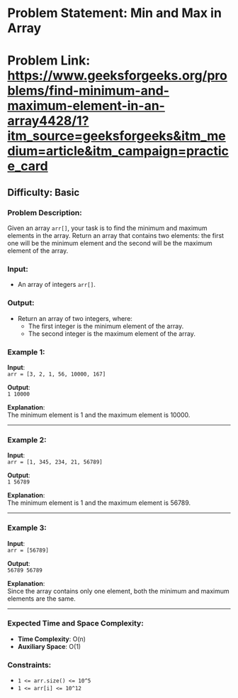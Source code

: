 # Problem Statement: Min and Max in Array

# Problem Link: https://www.geeksforgeeks.org/problems/find-minimum-and-maximum-element-in-an-array4428/1?itm_source=geeksforgeeks&itm_medium=article&itm_campaign=practice_card

## Difficulty: Basic

### Problem Description:

Given an array `arr[]`, your task is to find the minimum and maximum elements in the array. Return an array that contains two elements: the first one will be the minimum element and the second will be the maximum element of the array.

### Input:

- An array of integers `arr[]`.

### Output:

- Return an array of two integers, where:
  - The first integer is the minimum element of the array.
  - The second integer is the maximum element of the array.

### Example 1:

**Input**:  
`arr = [3, 2, 1, 56, 10000, 167]`

**Output**:  
`1 10000`

**Explanation**:  
The minimum element is 1 and the maximum element is 10000.

---

### Example 2:

**Input**:  
`arr = [1, 345, 234, 21, 56789]`

**Output**:  
`1 56789`

**Explanation**:  
The minimum element is 1 and the maximum element is 56789.

---

### Example 3:

**Input**:  
`arr = [56789]`

**Output**:  
`56789 56789`

**Explanation**:  
Since the array contains only one element, both the minimum and maximum elements are the same.

---

### Expected Time and Space Complexity:

- **Time Complexity**: O(n)
- **Auxiliary Space**: O(1)

### Constraints:

- `1 <= arr.size() <= 10^5`
- `1 <= arr[i] <= 10^12`
